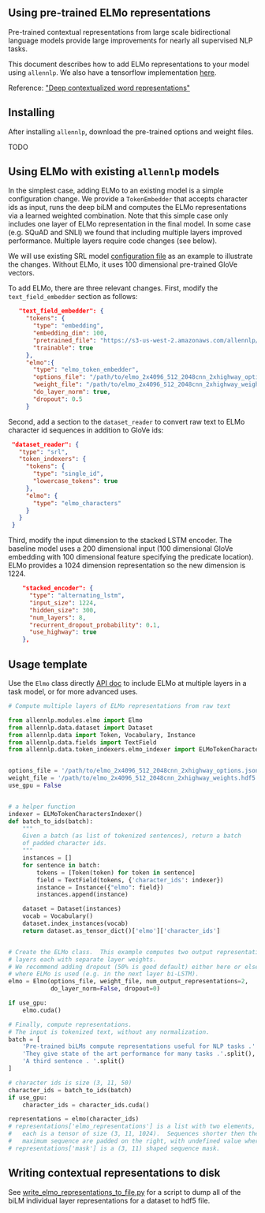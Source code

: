 
Using pre-trained ELMo representations
--------------------------------------

Pre-trained contextual representations from large scale bidirectional
language models provide large improvements for nearly all supervised
NLP tasks.

This document describes how to add ELMo representations to your model using `allennlp`.
We also have a tensorflow implementation [here](https://github.com/allenai/bilm-tf).

Reference: ["Deep contextualized word representations"](https://openreview.net/forum?id=S1p31z-Ab)


## Installing

After installing `allennlp`, download the pre-trained options and weight files.

TODO


## Using ELMo with existing `allennlp` models

In the simplest case, adding ELMo to an existing model is a simple
configuration change.  We provide a `TokenEmbedder` that accepts
character ids as input, runs the deep biLM and computes the ELMo representations
via a learned weighted combination.
Note that this simple case only includes one layer of ELMo representation
in the final model.
In some case (e.g. SQuAD and SNLI) we found that including multiple layers improved performance.  Multiple layers require code changes (see below).

We will use existing SRL model [configuration file](../training_config/semantic_role_labeler.json) as an example to illustrate the changes.  Without ELMo, it uses 100 dimensional pre-trained GloVe vectors.

To add ELMo, there are three relevant changes.  First, modify the `text_field_embedder` section as follows:

```json
   "text_field_embedder": {
     "tokens": {
       "type": "embedding",
       "embedding_dim": 100,
       "pretrained_file": "https://s3-us-west-2.amazonaws.com/allennlp/datasets/glove/glove.6B.100d.txt.gz",
       "trainable": true
     },
     "elmo":{
       "type": "elmo_token_embedder",
       "options_file": "/path/to/elmo_2x4096_512_2048cnn_2xhighway_options.json",
       "weight_file": "/path/to/elmo_2x4096_512_2048cnn_2xhighway_weights.hdf5",
       "do_layer_norm": true,
       "dropout": 0.5
     }
```

Second, add a section to the `dataset_reader` to convert raw text to ELMo character id sequences in addition to GloVe ids:

```json
 "dataset_reader": {
   "type": "srl",
   "token_indexers": {
     "tokens": {
       "type": "single_id",
       "lowercase_tokens": true
     },
     "elmo": {
       "type": "elmo_characters"
     }
   }
 }
```

Third, modify the input dimension to the stacked LSTM encoder.
The baseline model uses a 200 dimensional input (100 dimensional GloVe embedding with 100 dimensional feature specifying the predicate location).
ELMo provides a 1024 dimension representation so the new dimension is 1224.

```json
    "stacked_encoder": {
      "type": "alternating_lstm",
      "input_size": 1224,
      "hidden_size": 300,
      "num_layers": 8,
      "recurrent_dropout_probability": 0.1,
      "use_highway": true
    },
```


## Usage template

Use the `Elmo` class directly [API doc](https://allenai.github.io/allennlp-docs/api/allennlp.modules.elmo.html)
to include ELMo at multiple layers in a task model, or for more advanced uses.


```python
# Compute multiple layers of ELMo representations from raw text

from allennlp.modules.elmo import Elmo
from allennlp.data.dataset import Dataset
from allennlp.data import Token, Vocabulary, Instance
from allennlp.data.fields import TextField
from allennlp.data.token_indexers.elmo_indexer import ELMoTokenCharactersIndexer


options_file = '/path/to/elmo_2x4096_512_2048cnn_2xhighway_options.json'
weight_file = '/path/to/elmo_2x4096_512_2048cnn_2xhighway_weights.hdf5'
use_gpu = False


# a helper function
indexer = ELMoTokenCharactersIndexer()
def batch_to_ids(batch):
    """
    Given a batch (as list of tokenized sentences), return a batch
    of padded character ids.
    """
    instances = []
    for sentence in batch:
        tokens = [Token(token) for token in sentence]
        field = TextField(tokens, {'character_ids': indexer})
        instance = Instance({"elmo": field})
        instances.append(instance)

    dataset = Dataset(instances)
    vocab = Vocabulary()
    dataset.index_instances(vocab)
    return dataset.as_tensor_dict()['elmo']['character_ids']


# Create the ELMo class.  This example computes two output representation
# layers each with separate layer weights.
# We recommend adding dropout (50% is good default) either here or elsewhere
# where ELMo is used (e.g. in the next layer bi-LSTM).
elmo = Elmo(options_file, weight_file, num_output_representations=2,
            do_layer_norm=False, dropout=0)

if use_gpu:
    elmo.cuda()

# Finally, compute representations.
# The input is tokenized text, without any normalization.
batch = [
    'Pre-trained biLMs compute representations useful for NLP tasks .'.split(),
    'They give state of the art performance for many tasks .'.split(),
    'A third sentence . '.split()
]

# character ids is size (3, 11, 50)
character_ids = batch_to_ids(batch)
if use_gpu:
    character_ids = character_ids.cuda()

representations = elmo(character_ids)
# representations['elmo_representations'] is a list with two elements,
#   each is a tensor of size (3, 11, 1024).  Sequences shorter then the
#   maximum sequence are padded on the right, with undefined value where padded.
# representations['mask'] is a (3, 11) shaped sequence mask.
```

## Writing contextual representations to disk

See [write_elmo_representations_to_file.py](../scripts/write_elmo_representations_to_file.py) for a script to dump all of the biLM individual layer representations for a dataset to hdf5 file.

